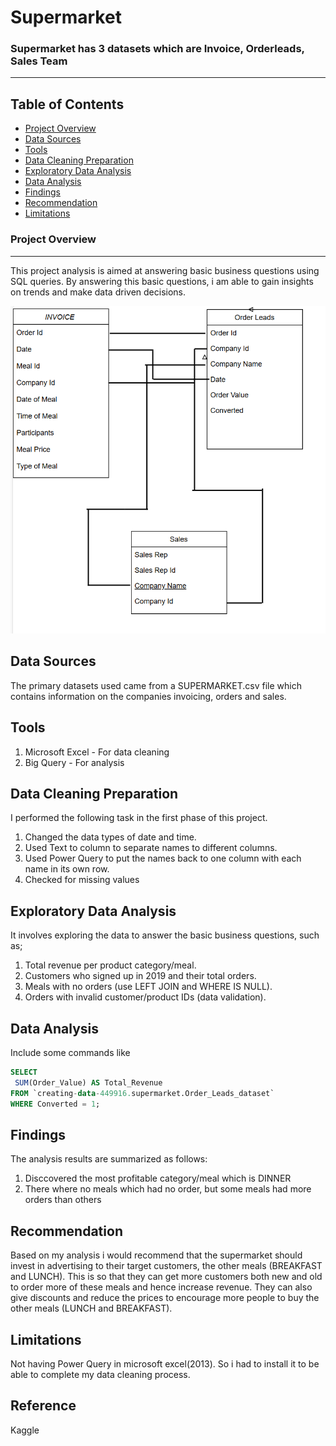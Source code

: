 # Supermarket
### Supermarket has 3 datasets which are Invoice, Orderleads, Sales Team 
---

## Table of Contents
  - [Project Overview](#project-overview) 
  - [Data Sources](#data-sources)
  - [Tools](#tools)
  - [Data Cleaning Preparation](#data-cleaning-preparation)
  - [Exploratory Data Analysis](#exploratory-data-analysis)
  - [Data Analysis](#data-analysis)
  - [Findings](#findings)
  - [Recommendation](#recommendation)
  - [Limitations](#limitations)
   

### Project Overview
---

This project analysis is aimed at answering basic business questions using SQL queries. By answering this basic questions, i am able to gain insights on trends and make data driven decisions. 

![alt](https://github.com/Awasume-Marylin/Supermarket/blob/f287ef7929f877a40f144705b191777ae656e820/Images/Relational%20Database.png)

## Data Sources

The primary datasets used came from a SUPERMARKET.csv file which contains information on the companies invoicing, orders and sales.

## Tools

1. Microsoft Excel - For data cleaning
2. Big Query - For analysis

## Data Cleaning Preparation

I performed the following task in the first phase of this project. 
1. Changed the data types of date and time.
2. Used Text to column to separate names to different columns.
3. Used Power Query to put the names back to one column with each name in its own row.
4. Checked for missing values

## Exploratory Data Analysis

It involves exploring the data to answer the basic business questions, such as;
1. Total revenue per product category/meal.
2. Customers who signed up in 2019 and their total orders.
3. Meals with no orders (use LEFT JOIN and WHERE IS NULL).
4. Orders with invalid customer/product IDs (data validation).
   
## Data Analysis

Include some commands like

```sql
SELECT 
 SUM(Order_Value) AS Total_Revenue 
FROM `creating-data-449916.supermarket.Order_Leads_dataset` 
WHERE Converted = 1;
```
## Findings

The analysis results are summarized as follows:
1. Disccovered the most profitable category/meal which is DINNER
2. There where no meals which had no order, but some meals had more orders than others

## Recommendation

Based on my analysis i would recommend that the supermarket should invest in advertising to their target customers, the other meals (BREAKFAST and LUNCH). This is so that they can get more customers both new and old to order more of these meals and hence increase revenue.
They can also give discounts and reduce the prices to encourage more people to buy the other meals (LUNCH and BREAKFAST).

## Limitations

Not having Power Query in microsoft excel(2013). So i had to install it to be able to complete my data cleaning process.

## Reference

Kaggle














   
